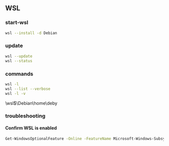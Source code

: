 ## WSL

### start-wsl
```bash
wsl --install -d Debian
```

### update
```bash
wsl --update
wsl --status
```

### commands
```bash
wsl -l
wsl --list --verbose
wsl -l -v
```


\\wsl$\Debian\home\deby

### troubleshooting

#### Confirm WSL is enabled
```bash
Get-WindowsOptionalFeature -Online -FeatureName Microsoft-Windows-Subsystem-Linux
```